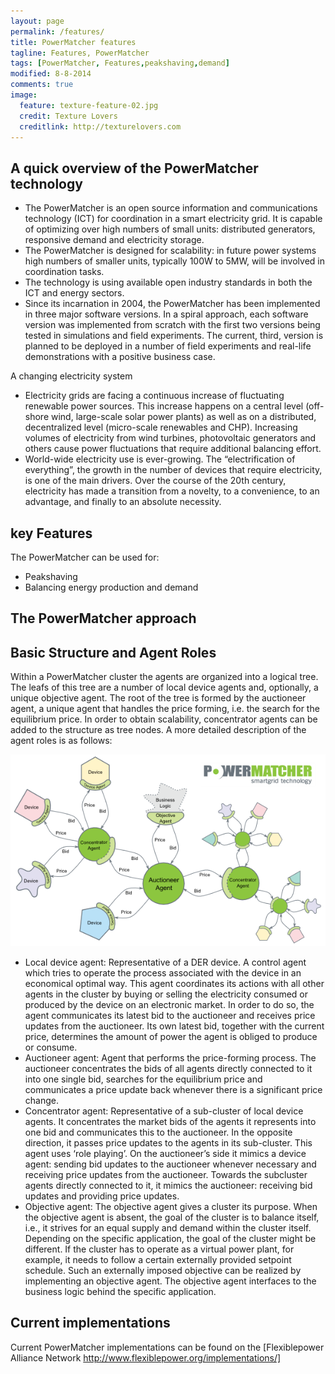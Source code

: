 ```yaml
---
layout: page
permalink: /features/
title: PowerMatcher features
tagline: Features, PowerMatcher
tags: [PowerMatcher, Features,peakshaving,demand]
modified: 8-8-2014
comments: true
image:
  feature: texture-feature-02.jpg
  credit: Texture Lovers
  creditlink: http://texturelovers.com
---
```


## A quick overview of the PowerMatcher technology ##
* The PowerMatcher is an open source information and communications technology (ICT) for coordination in a smart electricity grid. It is capable of optimizing over high numbers of small units: distributed generators, responsive demand and electricity storage. 
* The PowerMatcher is designed for scalability: in future power systems high numbers of smaller units, typically 100W to 5MW, will be involved in coordination tasks.
* The technology is using available open industry standards in both the ICT and energy sectors.
* Since its incarnation in 2004, the PowerMatcher has been implemented in three major software versions. In a spiral approach, each software version was implemented from scratch with the first two versions being tested in simulations and field experiments. The current, third, version is planned to be deployed in a number of field experiments and real-life demonstrations with a positive business case.

A changing electricity system
* Electricity grids are facing a continuous increase of fluctuating renewable power sources. This increase happens on a central level (off-shore wind, large-scale solar power plants) as well as on a distributed, decentralized level (micro-scale renewables and CHP). Increasing volumes of electricity from wind turbines, photovoltaic generators and others cause power fluctuations that require additional balancing effort.
* World-wide electricity use is ever-growing. The “electrification of everything”, the growth in the number of devices that require electricity, is one of the main drivers. Over the course of the 20th century, electricity has made a transition from a novelty, to a convenience, to an advantage, and finally to an absolute necessity.

## key Features ##
The PowerMatcher can be used for:
 - Peakshaving
 - Balancing energy production and demand
 
## The PowerMatcher approach ##

## Basic Structure and Agent Roles ##
Within a PowerMatcher cluster the agents are organized into a logical tree. The leafs of this tree are a number of local device agents and, optionally, a unique  objective agent. The root of the tree is formed by the auctioneer agent, a unique agent that handles the price forming, i.e. the search for the equilibrium price. In order to obtain scalability, concentrator agents can be added to the structure as tree nodes.
A more detailed description of the agent roles is as follows:

 <img src="/images/PM_Overview_Diagram_Color_05_Agents.png">

* Local device agent: Representative of a DER device. A control agent which tries to operate the process associated with the device in an economical optimal way. This agent coordinates its actions with all other agents in the cluster by buying or selling the electricity consumed or produced by the device on an electronic market. In order to do so, the agent communicates its latest bid to the auctioneer and receives price updates from the auctioneer. Its own latest bid, together with the current price, determines the amount of power the agent is obliged to produce or consume. 
* Auctioneer agent: Agent that performs the price-forming process. The auctioneer concentrates the bids of all agents directly connected to it into one single bid, searches for the equilibrium price and communicates a price update back whenever there is a significant price change. 
* Concentrator agent: Representative of a sub-cluster of local device agents. It concentrates the market bids of the agents it represents into one bid and communicates this to the auctioneer. In the opposite direction, it passes price updates to the agents in its sub-cluster. This agent uses ‘role playing’. On the auctioneer’s side it mimics a device agent: sending bid updates to the auctioneer whenever necessary and receiving price updates from the auctioneer. Towards the subcluster agents directly connected to it, it mimics the auctioneer: receiving bid updates and providing price updates.
* Objective agent: The objective agent gives a cluster its purpose. When the objective agent is absent, the goal of the cluster is to balance itself, i.e., it strives for an equal supply and demand within the cluster itself. Depending on the specific application, the goal of the cluster might be different. If the cluster has to operate as a virtual power plant, for example, it needs to follow a certain externally provided setpoint schedule. Such an externally imposed objective can be realized by implementing an objective agent. The objective agent interfaces to the business logic behind the specific application.



## Current implementations ##
Current PowerMatcher implementations can be found on the [Flexiblepower Alliance Network
http://www.flexiblepower.org/implementations/]
